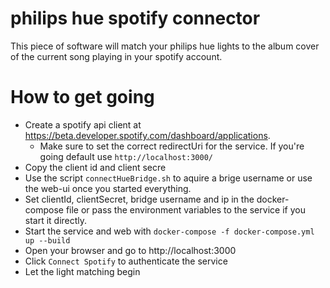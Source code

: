 # philips hue spotify connector

This piece of software will match your philips hue lights to the album cover of the current song playing in your spotify account.

# How to get going
* Create a spotify api client at https://beta.developer.spotify.com/dashboard/applications.
	* Make sure to set the correct redirectUri for the service. If you're going default use `http://localhost:3000/`
* Copy the client id and client secre
* Use the script `connectHueBridge.sh` to aquire a brige username or use the web-ui once you started everything.
* Set clientId, clientSecret, bridge username and ip in the docker-compose file or pass the environment variables to the service if you start it directly.
* Start the service and web with `docker-compose -f docker-compose.yml up --build`
* Open your browser and go to http://localhost:3000
* Click `Connect Spotify` to authenticate the service
* Let the light matching begin
